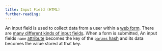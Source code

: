 ```yaml
---
title: Input Field (HTML)
further-reading:
---
```



An input field is used to collect data from a user within a [web form](/form-web). There are [many different kinds of input fields](http://nativeformelements.com/). When a form is submitted, An input fields `name` [attribute](/attribute-html) becomes the key of the [`params` hash](/params-sinatra) and its data becomes the value stored at that key.

